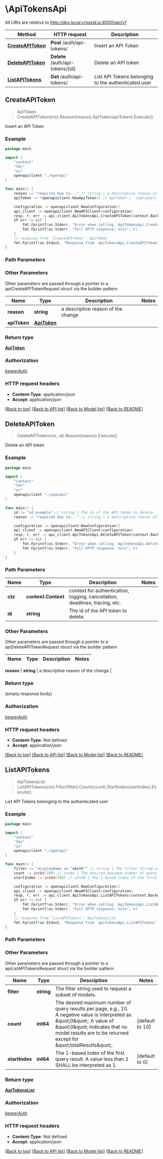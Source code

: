 # \ApiTokensApi

All URIs are relative to *http://dev.local.crossid.io:8000/api/v1*

Method | HTTP request | Description
------------- | ------------- | -------------
[**CreateAPIToken**](ApiTokensApi.md#CreateAPIToken) | **Post** /auth/api-tokens/ | Insert an API Token
[**DeleteAPIToken**](ApiTokensApi.md#DeleteAPIToken) | **Delete** /auth/api-tokens/{id} | Delete an API token
[**ListAPITokens**](ApiTokensApi.md#ListAPITokens) | **Get** /auth/api-tokens/ | List API Tokens belonging to the authenticated user



## CreateAPIToken

> ApiToken CreateAPIToken(ctx).Reason(reason).ApiToken(apiToken).Execute()

Insert an API Token

### Example

```go
package main

import (
    "context"
    "fmt"
    "os"
    openapiclient "./openapi"
)

func main() {
    reason := "required due to..." // string | a descriptive reason of the change  (optional)
    apiToken := *openapiclient.NewApiToken() // ApiToken |  (optional)

    configuration := openapiclient.NewConfiguration()
    api_client := openapiclient.NewAPIClient(configuration)
    resp, r, err := api_client.ApiTokensApi.CreateAPIToken(context.Background()).Reason(reason).ApiToken(apiToken).Execute()
    if err != nil {
        fmt.Fprintf(os.Stderr, "Error when calling `ApiTokensApi.CreateAPIToken``: %v\n", err)
        fmt.Fprintf(os.Stderr, "Full HTTP response: %v\n", r)
    }
    // response from `CreateAPIToken`: ApiToken
    fmt.Fprintf(os.Stdout, "Response from `ApiTokensApi.CreateAPIToken`: %v\n", resp)
}
```

### Path Parameters



### Other Parameters

Other parameters are passed through a pointer to a apiCreateAPITokenRequest struct via the builder pattern


Name | Type | Description  | Notes
------------- | ------------- | ------------- | -------------
 **reason** | **string** | a descriptive reason of the change  | 
 **apiToken** | [**ApiToken**](ApiToken.md) |  | 

### Return type

[**ApiToken**](ApiToken.md)

### Authorization

[bearerAuth](../README.md#bearerAuth)

### HTTP request headers

- **Content-Type**: application/json
- **Accept**: application/json

[[Back to top]](#) [[Back to API list]](../README.md#documentation-for-api-endpoints)
[[Back to Model list]](../README.md#documentation-for-models)
[[Back to README]](../README.md)


## DeleteAPIToken

> DeleteAPIToken(ctx, id).Reason(reason).Execute()

Delete an API token

### Example

```go
package main

import (
    "context"
    "fmt"
    "os"
    openapiclient "./openapi"
)

func main() {
    id := "id_example" // string | The id of the API token to delete.
    reason := "required due to..." // string | a descriptive reason of the change  (optional)

    configuration := openapiclient.NewConfiguration()
    api_client := openapiclient.NewAPIClient(configuration)
    resp, r, err := api_client.ApiTokensApi.DeleteAPIToken(context.Background(), id).Reason(reason).Execute()
    if err != nil {
        fmt.Fprintf(os.Stderr, "Error when calling `ApiTokensApi.DeleteAPIToken``: %v\n", err)
        fmt.Fprintf(os.Stderr, "Full HTTP response: %v\n", r)
    }
}
```

### Path Parameters


Name | Type | Description  | Notes
------------- | ------------- | ------------- | -------------
**ctx** | **context.Context** | context for authentication, logging, cancellation, deadlines, tracing, etc.
**id** | **string** | The id of the API token to delete. | 

### Other Parameters

Other parameters are passed through a pointer to a apiDeleteAPITokenRequest struct via the builder pattern


Name | Type | Description  | Notes
------------- | ------------- | ------------- | -------------

 **reason** | **string** | a descriptive reason of the change  | 

### Return type

 (empty response body)

### Authorization

[bearerAuth](../README.md#bearerAuth)

### HTTP request headers

- **Content-Type**: Not defined
- **Accept**: application/json

[[Back to top]](#) [[Back to API list]](../README.md#documentation-for-api-endpoints)
[[Back to Model list]](../README.md#documentation-for-models)
[[Back to README]](../README.md)


## ListAPITokens

> ApiTokensList ListAPITokens(ctx).Filter(filter).Count(count).StartIndex(startIndex).Execute()

List API Tokens belonging to the authenticated user

### Example

```go
package main

import (
    "context"
    "fmt"
    "os"
    openapiclient "./openapi"
)

func main() {
    filter := "displayName sw "smith"" // string | The filter string used to request a subset of models.  (optional)
    count := int64(789) // int64 | The desired maximum number of query results per page, e.g., 10. A negative value is interpreted as \"0\". A value of \"0\" indicates that no model results are to be returned except for \"totalResults\".  (optional) (default to 10)
    startIndex := int64(789) // int64 | The 1-based index of the first query result. A value less than 1 SHALL be interpreted as 1.  (optional) (default to 0)

    configuration := openapiclient.NewConfiguration()
    api_client := openapiclient.NewAPIClient(configuration)
    resp, r, err := api_client.ApiTokensApi.ListAPITokens(context.Background()).Filter(filter).Count(count).StartIndex(startIndex).Execute()
    if err != nil {
        fmt.Fprintf(os.Stderr, "Error when calling `ApiTokensApi.ListAPITokens``: %v\n", err)
        fmt.Fprintf(os.Stderr, "Full HTTP response: %v\n", r)
    }
    // response from `ListAPITokens`: ApiTokensList
    fmt.Fprintf(os.Stdout, "Response from `ApiTokensApi.ListAPITokens`: %v\n", resp)
}
```

### Path Parameters



### Other Parameters

Other parameters are passed through a pointer to a apiListAPITokensRequest struct via the builder pattern


Name | Type | Description  | Notes
------------- | ------------- | ------------- | -------------
 **filter** | **string** | The filter string used to request a subset of models.  | 
 **count** | **int64** | The desired maximum number of query results per page, e.g., 10. A negative value is interpreted as \&quot;0\&quot;. A value of \&quot;0\&quot; indicates that no model results are to be returned except for \&quot;totalResults\&quot;.  | [default to 10]
 **startIndex** | **int64** | The 1-based index of the first query result. A value less than 1 SHALL be interpreted as 1.  | [default to 0]

### Return type

[**ApiTokensList**](apiTokensList.md)

### Authorization

[bearerAuth](../README.md#bearerAuth)

### HTTP request headers

- **Content-Type**: Not defined
- **Accept**: application/json

[[Back to top]](#) [[Back to API list]](../README.md#documentation-for-api-endpoints)
[[Back to Model list]](../README.md#documentation-for-models)
[[Back to README]](../README.md)

